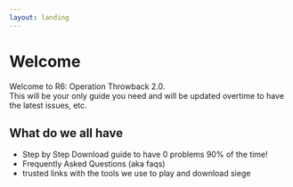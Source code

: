 ```yaml
---
layout: landing
---
```


# Welcome

Welcome to R6: Operation Throwback 2.0.\
This will be your only guide you need and will be updated overtime to have the latest issues, etc.



## What do we all have

* Step by Step Download guide to have 0 problems 90% of the time!
* Frequently Asked Questions (aka faqs)
* trusted links with the tools we use to play and download siege

